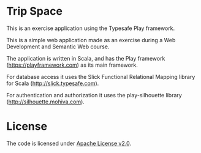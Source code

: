 Trip Space
==========

This is an exercise application using the Typesafe Play framework.

This is a simple web application made as an exercise during a
Web Development and Semantic Web course.

The application is written in Scala, and has the Play framework
(https://playframework.com) as its main framework.

For database access it uses the Slick Functional Relational Mapping library for Scala (http://slick.typesafe.com).

For authentication and authorization it uses the play-silhouette library (http://silhouette.mohiva.com).

# License

The code is licensed under [Apache License v2.0](http://www.apache.org/licenses/LICENSE-2.0).
